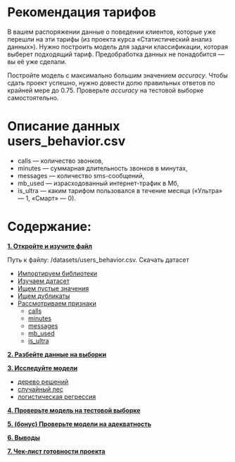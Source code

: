 # Рекомендация тарифов

В вашем распоряжении данные о поведении клиентов, которые уже перешли на эти тарифы (из проекта курса «Статистический анализ данных»). Нужно построить модель для задачи классификации, которая выберет подходящий тариф. Предобработка данных не понадобится — вы её уже сделали.

Постройте модель с максимально большим значением *accuracy*. Чтобы сдать проект успешно, нужно довести долю правильных ответов по крайней мере до 0.75. Проверьте *accuracy* на тестовой выборке самостоятельно.

# Описание данных users_behavior.csv

* сalls — количество звонков,
* minutes — суммарная длительность звонков в минутах,
* messages — количество sms-сообщений,
* mb_used — израсходованный интернет-трафик в Мб,
* is_ultra — каким тарифом пользовался в течение месяца («Ультра» — 1, «Смарт» — 0).

# Содержание:

[**1. Откройте и изучите файл**](classifiers_git.ipynb#Откройте-и-изучите-файл)

Путь к файлу: /datasets/users_behavior.csv. Скачать датасет
* [Импортируем библиотеки](classifiers_git.ipynb#section_1_1)
* [Изучаем датасет](classifiers_git.ipynb#section_1_2)
* [Ищем пустые значения](classifiers_git.ipynb#section_1_3)
* [Ищем дубликаты](classifiers_git.ipynb#section_1_4)
* [Рассмотриваем признаки](classifiers_git.ipynb#section_1_5)
    * [сalls](classifiers_git.ipynb#section_1_5_1)
    * [minutes](classifiers_git.ipynb#section_1_5_2)
    * [messages](classifiers_git.ipynb#section_1_5_3)
    * [mb_used](classifiers_git.ipynb#section_1_5_4)
    * [is_ultra](classifiers_git.ipynb#section_1_5_5)

[**2. Разбейте данные на выборки**](classifiers_git.ipynb#Разбейте-данные-на-выборки)

[**3. Исследуйте модели**](classifiers_git.ipynb#Исследуйте-модели)

* [дерево решений ](classifiers_git.ipynb#section_3_1)
* [случайный лес](classifiers_git.ipynb#section_3_2)
* [логистическая регрессия](classifiers_git.ipynb#section_3_3)

[**4. Проверьте модель на тестовой выборке**](classifiers_git.ipynb#Проверьте-модель-на-тестовой-выборке)

[**5. (бонус) Проверьте модели на адекватность**](classifiers_git.ipynb#(бонус)-Проверьте-модели-на-адекватность)

[**6. Выводы**](classifiers_git.ipynb#Выводы)

[**7. Чек-лист готовности проекта**](classifiers_git.ipynb#Чек-лист-готовности-проекта)
